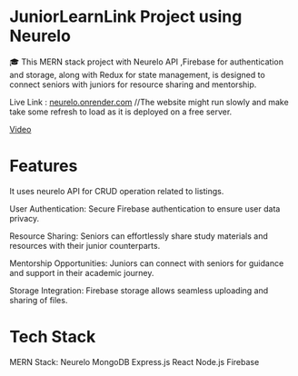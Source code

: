 # JuniorLearnLink Project using Neurelo

🎓 This MERN stack project with Neurelo API ,Firebase for authentication and storage, along with Redux for state management, is designed to connect seniors with juniors for resource sharing and mentorship.

Live Link : [neurelo.onrender.com](https://neurelo.onrender.com/) //The website might run slowly and make take some refresh to load as it is deployed on a free server. 

[Video](https://drive.google.com/file/d/1MoeblgQ9fUEZfZy7LmObG9Xf-2IJ-ygJ/view?usp=sharing)

# Features

It uses neurelo API for CRUD operation related to listings. 

User Authentication: Secure Firebase authentication to ensure user data privacy.

Resource Sharing: Seniors can effortlessly share study materials and resources with their junior counterparts.

Mentorship Opportunities: Juniors can connect with seniors for guidance and support in their academic journey.

Storage Integration: Firebase storage allows seamless uploading and sharing of files.

# Tech Stack

MERN Stack:
Neurelo
MongoDB
Express.js
React
Node.js
Firebase
